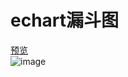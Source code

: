 # echart漏斗图
[预览](http://blog.csdn.net/guodongxiaren "悬停显示")<br>
![image](https://github.com/xh747364/echartfunnel/blob/master/echartfunnel/example.png)
